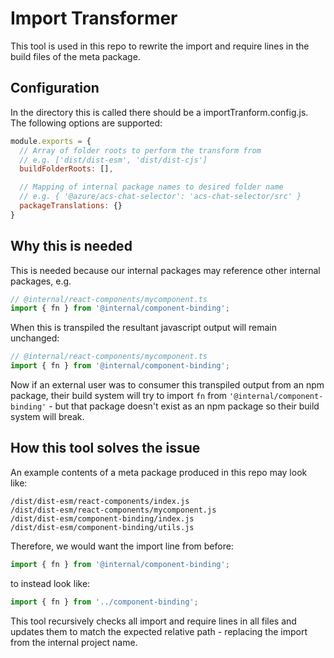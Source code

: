 # Import Transformer

This tool is used in this repo to rewrite the import and require lines in the build files of the meta package.

## Configuration

In the directory this is called there should be a importTranform.config.js.
The following options are supported:

```javascript
module.exports = {
  // Array of folder roots to perform the transform from
  // e.g. ['dist/dist-esm', 'dist/dist-cjs']
  buildFolderRoots: [],

  // Mapping of internal package names to desired folder name
  // e.g. { '@azure/acs-chat-selector': 'acs-chat-selector/src' }
  packageTranslations: {}
}
```

## Why this is needed

This is needed because our internal packages may reference other internal packages, e.g.

```javascript
// @internal/react-components/mycomponent.ts
import { fn } from '@internal/component-binding';
```

When this is transpiled the resultant javascript output will remain unchanged:

```javascript
// @internal/react-components/mycomponent.ts
import { fn } from '@internal/component-binding';
```

Now if an external user was to consumer this transpiled output from an npm package, their build system will try to import `fn` from `'@internal/component-binding'` - but that package doesn't exist as an npm package so their build system will break.

## How this tool solves the issue

An example contents of a meta package produced in this repo may look like:

```text
/dist/dist-esm/react-components/index.js
/dist/dist-esm/react-components/mycomponent.js
/dist/dist-esm/component-binding/index.js
/dist/dist-esm/component-binding/utils.js
```

Therefore, we would want the import line from before:

```javascript
import { fn } from '@internal/component-binding';
```

to instead look like:

```javascript
import { fn } from '../component-binding';
```

This tool recursively checks all import and require lines in all files and updates them to match the expected relative path - replacing the import from the internal project name.

